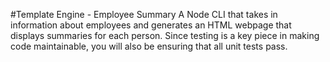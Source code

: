 #Template Engine - Employee Summary
A Node CLI that takes in information about employees and generates an HTML webpage that displays summaries for each person. Since testing is a key piece in making code maintainable, you will also be ensuring that all unit tests pass.
